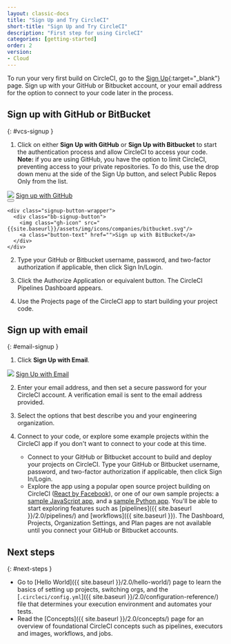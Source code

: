 ```yaml
---
layout: classic-docs
title: "Sign Up and Try CircleCI"
short-title: "Sign Up and Try CircleCI"
description: "First step for using CircleCI"
categories: [getting-started]
order: 2
version:
- Cloud
---
```


To run your very first build on CircleCI, go to the [Sign Up](https://circleci.com/signup/){:target="_blank"} page. Sign up with your GitHub or Bitbucket account, or your email address for the option to connect to your code later in the process.

## Sign up with GitHub or BitBucket
{: #vcs-signup }

1. Click on either **Sign Up with GitHub** or **Sign Up with Bitbucket** to start the authentication process and allow CircleCI to access your code. **Note:** if you are using GitHub, you have the option to limit CircleCI, preventing access to your private repositories. To do this, use the drop down menu at the side of the Sign Up button, and select Public Repos Only from the list.

<!-- start: experiment code - #docs-discovery -->
<div class="signup-and-try-experiment-block">
  <div class="signup-buttons">
    <div style="margin-right: 16px;" class="signup-button-wrapper">
      <div class="gh-signup-button">
        <img class="gh-icon" src="{{site.baseurl}}/assets/img/icons/companies/github.svg"/>
        <a class="button-text" href="">Sign up with GitHub</a>
      </div>
      <button class="gh-dropdown-button">
        <div class="gh-dropdown-caret"></div>
      </button>
    </div>

    <div class="signup-button-wrapper">
      <div class="bb-signup-button">
        <img class="gh-icon" src="{{site.baseurl}}/assets/img/icons/companies/bitbucket.svg"/>
        <a class="button-text" href="">Sign up with BitBucket</a>
      </div>
    </div>
  </div>
</div>
<!-- end: experiment code -->

2. Type your GitHub or Bitbucket username, password, and two-factor authorization if applicable, then click Sign In/Login.

3. Click the Authorize Application or equivalent button. The CircleCI Pipelines Dashboard appears.

4. Use the Projects page of the CircleCI app to start building your project code.

## Sign up with email
{: #email-signup }

1. Click **Sign Up with Email**.

<!-- start: experiment code - #docs-discovery -->
<div class="signup-and-try-experiment-block">
  <div class="signup-button-wrapper">
    <div class="signup-buttons">
      <div class="email-signup-button">
        <img class="gh-icon" src="{{site.baseurl}}/assets/img/icons/companies/circleci.svg"/>
        <a class="button-text" href="">Sign Up with Email</a>
      </div>
    </div>
  </div>
</div>
<!-- end: experiment code -->

2. Enter your email address, and then set a secure password for your CircleCI account. A verification email is sent to the email address provided.

3. Select the options that best describe you and your engineering organization.

4. Connect to your code, or explore some example projects within the CircleCI app if you don't want to connect to your code at this time.

    - Connect to your GitHub or Bitbucket account to build and deploy your projects on CircleCI. Type your GitHub or Bitbucket username, password, and two-factor authorization if applicable, then click Sign In/Login.
    - Explore the app using a popular open source project building on CircleCI ([React by Facebook](https://app.circleci.com/pipelines/github/facebook/react)), or one of our own sample projects: a [sample JavaScript app](https://app.circleci.com/pipelines/github/CircleCI-Public/sample-javascript-cfd/), and a [sample Python app](https://app.circleci.com/pipelines/github/CircleCI-Public/sample-python-cfd/). You'll be able to start exploring features such as [pipelines]({{ site.baseurl }}/2.0/pipelines/) and [workflows]({{ site.baseurl }}). The Dashboard, Projects, Organization Settings, and Plan pages are not available until you connect your GitHub or Bitbucket accounts.


## Next steps
{: #next-steps }

- Go to [Hello World]({{ site.baseurl }}/2.0/hello-world/) page to learn the basics of setting up projects, switching orgs, and the [`.circleci/config.yml`]({{ site.baseurl }}/2.0/configuration-reference/) file that determines your execution environment and automates your tests.
- Read the [Concepts]({{ site.baseurl }}/2.0/concepts/) page for an overview of foundational CircleCI concepts such as pipelines, executors and images, workflows, and jobs.
